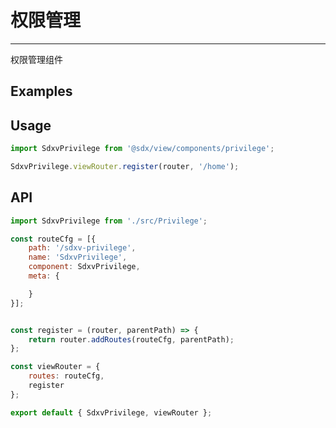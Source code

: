 # 权限管理
---

权限管理组件

## Examples

<Common-BasicUsage>
  <view-privilege-privilege />
</Common-BasicUsage>


## Usage

```js
import SdxvPrivilege from '@sdx/view/components/privilege';

SdxvPrivilege.viewRouter.register(router, '/home');
```


## API


```js
import SdxvPrivilege from './src/Privilege';

const routeCfg = [{
    path: '/sdxv-privilege',
    name: 'SdxvPrivilege',
    component: SdxvPrivilege,
    meta: {

    }
}];


const register = (router, parentPath) => {
    return router.addRoutes(routeCfg, parentPath);
};

const viewRouter = {
    routes: routeCfg,
    register
};

export default { SdxvPrivilege, viewRouter };


```
